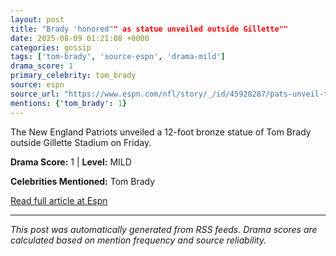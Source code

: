 ```yaml
---
layout: post
title: "Brady 'honored"" as statue unveiled outside Gillette""
date: 2025-08-09 01:21:08 +0000
categories: gossip
tags: ['tom-brady', 'source-espn', 'drama-mild']
drama_score: 1
primary_celebrity: tom_brady
source: espn
source_url: "https://www.espn.com/nfl/story/_/id/45928287/pats-unveil-tom-brady-statue-ceremony-gillette-stadium""
mentions: {'tom_brady': 1}
---
```


The New England Patriots unveiled a 12-foot bronze statue of Tom Brady outside Gillette Stadium on Friday.

**Drama Score:** 1 | **Level:** MILD

**Celebrities Mentioned:** Tom Brady

[Read full article at Espn](https://www.espn.com/nfl/story/_/id/45928287/pats-unveil-tom-brady-statue-ceremony-gillette-stadium)

---
*This post was automatically generated from RSS feeds. Drama scores are calculated based on mention frequency and source reliability.*
